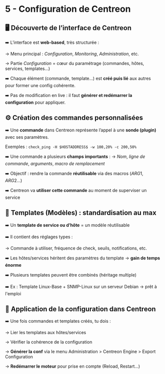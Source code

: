 # 5 - Configuration de Centreon

## 🖥️ **Découverte de l’interface de Centreon**

➡️ L’interface est **web-based**, très structurée :

→ Menu principal : *Configuration*, *Monitoring*, *Administration*, etc.

→ Partie *Configuration* = cœur du paramétrage (commandes, hôtes, services, templates…)

➡️ Chaque élément (commande, template…) est **créé puis lié** aux autres pour former une config cohérente.

➡️ Pas de modification en live : il faut **générer et redémarrer la configuration** pour appliquer.



## ⚙️ **Création des commandes personnalisées**

➡️ Une **commande** dans Centreon représente l’appel à une **sonde (plugin)** avec ses paramètres.

Exemples : `check_ping -H $HOSTADDRESS$ -w 100,20% -c 200,50%`

➡️ Une commande a plusieurs **champs importants** : → *Nom*, *ligne de commande*, *arguments*, *macro de remplacement*

➡️ Objectif : rendre la commande **réutilisable** via des macros ($ARG1$, $ARG2$...)

➡️ Centreon va **utiliser cette commande** au moment de superviser un service



## 🧩 **Templates (Modèles) : standardisation au max**

➡️ Un **template de service ou d’hôte** = un modèle réutilisable

➡️ Il contient des réglages types :

→ Commande à utiliser, fréquence de check, seuils, notifications, etc.

➡️ Les hôtes/services héritent des paramètres du template → **gain de temps énorme**

➡️ Plusieurs templates peuvent être combinés (héritage multiple)

➡️ Ex : Template Linux-Base + SNMP-Linux sur un serveur Debian → prêt à l'emploi



## 🧱 **Application de la configuration dans Centreon**

➡️ Une fois commandes et templates créés, tu dois :

→ Lier les templates aux hôtes/services

→ Vérifier la cohérence de la configuration

→ **Générer la conf** via le menu Administration > Centreon Engine > Export Configuration

→ **Redémarrer le moteur** pour prise en compte (Reload, Restart…)
